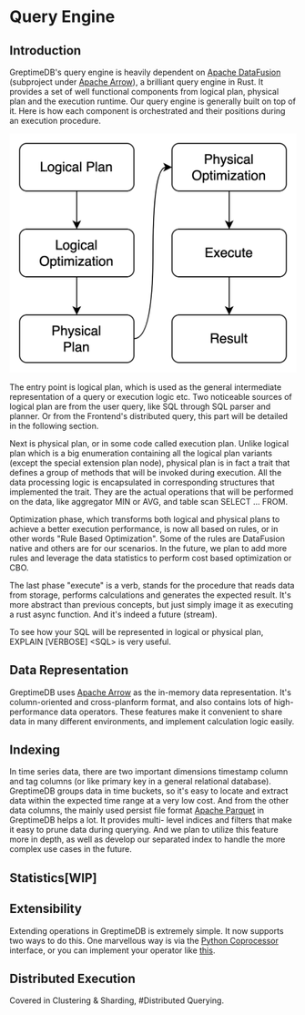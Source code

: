 # Query Engine

## Introduction

GreptimeDB's query engine is heavily dependent on [Apache DataFusion][1] (subproject under [Apache
Arrow][2]), a brilliant query engine in Rust. It provides a set of well functional components from
logical plan, physical plan and the execution runtime. Our query engine is generally built on top
of it. Here is how each component is orchestrated and their positions during an execution procedure.

![Execution Procedure](../../public/execution-procedure.png)

The entry point is logical plan, which is used as the general intermediate representation of a
query or execution logic etc. Two noticeable sources of logical plan are from the user query, like
SQL through SQL parser and planner. Or from the Frontend's distributed query, this part will be
detailed in the following section.

Next is physical plan, or in some code called execution plan. Unlike logical plan which is a big
enumeration containing all the logical plan variants (except the special extension plan node),
physical plan is in fact a trait that defines a group of methods that will be invoked during
execution. All the data processing logic is encapsulated in corresponding structures that
implemented the trait. They are the actual operations that will be performed on the data, like
aggregator MIN or AVG, and table scan SELECT ... FROM.

Optimization phase, which transforms both logical and physical plans to achieve a better execution
performance, is now all based on rules, or in other words "Rule Based Optimization". Some of the
rules are DataFusion native and others are for our scenarios. In the future, we plan to add more
rules and leverage the data statistics to perform cost based optimization or CBO.

The last phase "execute" is a verb, stands for the procedure that reads data from storage, performs
calculations and generates the expected result. It's more abstract than previous concepts, but just
simply image it as executing a rust async function. And it's indeed a future (stream).

To see how your SQL will be represented in logical or physical plan, EXPLAIN [VERBOSE] \<SQL\> is
very useful.

## Data Representation

GreptimeDB uses [Apache Arrow][2] as the in-memory data representation. It's column-oriented and
cross-planform format, and also contains lots of high-performance data operators. These features
make it convenient to share data in many different environments, and implement calculation logic
easily.

## Indexing

In time series data, there are two important dimensions timestamp column and tag columns (or like
primary key in a general relational database). GreptimeDB groups data in time buckets, so it's easy
to locate and extract data within the expected time range at a very low cost. And from the other
data columns, the mainly used persist file format [Apache Parquet][3] in GreptimeDB helps a lot. It
provides multi- level indices and filters that make it easy to prune data during querying. And we
plan to utilize this feature more in depth, as well as develop our separated index to handle the
more complex use cases in the future.

## Statistics[WIP]

## Extensibility

Extending operations in GreptimeDB is extremely simple. It now supports two ways to do this. One
marvellous way is via the [Python Coprocessor][4] interface, or you can implement your operator like
[this][5].

## Distributed Execution

Covered in Clustering & Sharding, #Distributed Querying.

[1]: https://github.com/apache/arrow-datafusion
[2]: https://arrow.apache.org/
[3]: https://parquet.apache.org
[4]: python-coprocessor.md
[5]: https://github.com/GreptimeTeam/greptimedb/blob/develop/docs/how-to/how-to-write-aggregate-function.md
